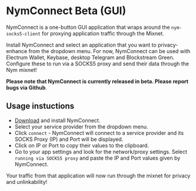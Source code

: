 # NymConnect Beta (GUI)

NymConnect is a one-button GUI application that wraps around the `nym-socks5-client` for proxying application traffic through the Mixnet. 

Install NymConnect and select an application that you want to privacy-enhance from the dropdown menu. For now, NymConnect can be used with Electrum Wallet, Keybase, desktop Telegram and Blockstream Green. Configure these to run via a SOCKS5 proxy and send their data through the Nym mixnet!

**Please note that NymConnect is currently released in beta. Please report bugs via Github**. 

## Usage instuctions 
* [Download](https://github.com/nymtech/nym/releases/tag/nym-connect-{{platform_release_version}}) and install NymConnect.
* Select your service provider from the dropdown menu.
* Click `connect` - NymConnect will connect to a service provider and its SOCKS Proxy (IP) and Port will be displayed.
* Click on IP or Port to copy their values to the clipboard.
* Go to your app settings and look for the network/proxy settings. Select `running via SOCKS5 proxy` and paste the IP and Port values given by NymConnect.

Your traffic from that application will now run through the mixnet for privacy and unlinkability!



